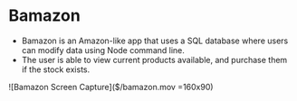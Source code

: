 # Bamazon

- Bamazon is an Amazon-like app that uses a SQL database where users can modify data using Node command line. 
- The user is able to view current products available, and purchase them if the stock exists. 
  
![Bamazon Screen Capture]($/bamazon.mov =160x90)
